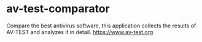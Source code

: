 # av-test-comparator
Compare the best antivirus software, this application collects the results of AV-TEST and analyzes it in detail. https://www.av-test.org
